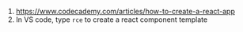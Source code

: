 1. https://www.codecademy.com/articles/how-to-create-a-react-app
2. In VS code, type `rce` to create a react component template
